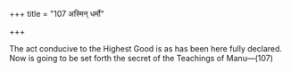 +++
title = "107 अस्मिन् धर्मो"

+++

The act conducive to the Highest Good is as has been here fully declared. Now is going to be set forth the secret of the Teachings of Manu—(107)